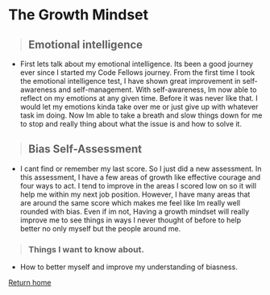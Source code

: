 # The Growth Mindset

> ## Emotional intelligence

* First lets talk about my emotional intelligence. Its been a good journey ever since I started my Code Fellows journey. From the first time I took the emotional intelligence test, I have shown great improvement in self-awareness and self-management. With self-awareness, Im now able to reflect on my emotions at any given time. Before it was never like that. I would let my emotions kinda take over me or just give up with whatever task im doing. Now Im able to take a breath and slow things down for me to stop and really thing about what the issue is and how to solve it.

> ## Bias Self-Assessment
  
* I cant find or remember my last score. So I just did a new assessment. In this assessment, I have a few areas of growth like effective courage and four ways to act. I tend to improve in the areas I scored low on so it will help me within my next job position. However, I have many areas that are around the same score which makes me feel like Im really well rounded with bias. Even if im not, Having a growth mindset will really improve me to see things in ways I never thought of before to help better no only myself but the people around me.


> ### Things I want to know about.
  
* How to better myself and improve my understanding of biasness.

[Return home](../README.md)

